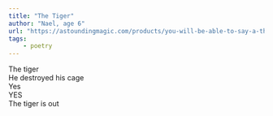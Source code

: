 ```yaml
---
title: "The Tiger"
author: "Nael, age 6"
url: "https://astoundingmagic.com/products/you-will-be-able-to-say-a-thousand-words"
tags: 
    - poetry
---
```


The tiger<br>
He destroyed his cage<br>
Yes<br>
YES<br>
The tiger is out<br>